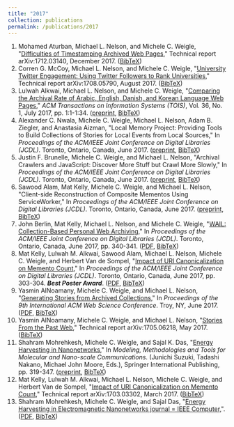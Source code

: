 ```yaml
---
title: "2017"
collection: publications
permalink: /publications/2017
---
```

1. Mohamed Aturban, Michael L. Nelson, and Michele C. Weigle, "[Difficulties of Timestamping Archived Web Pages](https://arxiv.org/abs/1712.03140)," Technical report arXiv:1712.03140, December 2017. ([BibTeX](?action=bibentry&bibfile=mweigle.bib&bibref=aturban-arxiv17))
1. Corren G. McCoy, Michael L. Nelson, and Michele C. Weigle, "[University Twitter Engagement: Using Twitter Followers to Rank Universities](https://arxiv.org/abs/1708.05790)," Technical report arXiv:1708.05790, August 2017. ([BibTeX](?action=bibentry&bibfile=mweigle.bib&bibref=mccoy-arxiv17))
1. Lulwah Alkwai, Michael L. Nelson, and Michele C. Weigle, "[Comparing the Archival Rate of Arabic, English, Danish, and Korean Language Web Pages](http://dx.doi.org/10.1145/3041656)," *ACM Transactions on Information Systems (TOIS)*, Vol. 36, No. 1, July 2017, pp. 1:1-1:34. ([preprint](http://www.cs.odu.edu/~mweigle/papers/alkwai-tois17-preprint.pdf), [BibTeX](?action=bibentry&bibfile=mweigle.bib&bibref=alkwai-tois17))
1. Alexander C. Nwala, Michele C. Weigle, Michael L. Nelson, Adam B. Ziegler, and Anastasia Aizman, "Local Memory Project: Providing Tools to Build Collections of Stories for Local Events from Local Sources," In *Proceedings of the ACM/IEEE Joint Conference on Digital Libraries (JCDL)*. Toronto, Ontario, Canada, June 2017. ([preprint](http://www.cs.odu.edu/~anwala/files/publications/NwalaJCDL_LMP.pdf), [BibTeX](?action=bibentry&bibfile=mweigle.bib&bibref=nwala-jcdl17))
1. Justin F. Brunelle, Michele C. Weigle, and Michael L. Nelson, "Archival Crawlers and JavaScript: Discover More Stuff but Crawl More Slowly," In *Proceedings of the ACM/IEEE Joint Conference on Digital Libraries (JCDL)*. Toronto, Ontario, Canada, June 2017. ([preprint](http://www.cs.odu.edu/~mweigle/papers/brunelle-jcdl17.pdf), [BibTeX](?action=bibentry&bibfile=mweigle.bib&bibref=brunelle-jcdl17))
1. Sawood Alam, Mat Kelly, Michele C. Weigle, and Michael L. Nelson, "Client-side Reconstruction of Composite Mementos Using ServiceWorker," In *Proceedings of the ACM/IEEE Joint Conference on Digital Libraries (JCDL)*. Toronto, Ontario, Canada, June 2017. ([preprint](http://www.cs.odu.edu/~mweigle/papers/alam-jcdl17.pdf), [BibTeX](?action=bibentry&bibfile=mweigle.bib&bibref=alam-jcdl17))
1. John Berlin, Mat Kelly, Michael L. Nelson, and Michele C. Weigle, "[WAIL: Collection-Based Personal Web Archiving](http://dx.doi.org/10.1109/JCDL.2017.7991619)," In *Proceedings of the ACM/IEEE Joint Conference on Digital Libraries (JCDL)*. Toronto, Ontario, Canada, June 2017, pp. 340-341. ([PDF](http://www.cs.odu.edu/~mkelly/papers/2017_jcdl_wail.pdf), [BibTeX](?action=bibentry&bibfile=mweigle.bib&bibref=berlin-jcdl17))
1. Mat Kelly, Lulwah M. Alkwai, Sawood Alam, Michael L. Nelson, Michele C. Weigle, and Herbert Van de Sompel, "[Impact of URI Canonicalization on Memento Count](http://dx.doi.org/10.1109/JCDL.2017.7991601)," In *Proceedings of the ACM/IEEE Joint Conference on Digital Libraries (JCDL)*. Toronto, Ontario, Canada, June 2017, pp. 303-304. ***Best Poster Award***.  ([PDF](http://www.cs.odu.edu/~mkelly/papers/2017_jcdl_countingMementos.pdf), [BibTeX](?action=bibentry&bibfile=mweigle.bib&bibref=kelly-jcdl17))
1. Yasmin AlNoamany, Michele C. Weigle, and Michael L. Nelson, "[Generating Stories from Archived Collections](http://dx.doi.org/10.1145/3091478.3091508)," In *Proceedings of the 9th International ACM Web Science Conference*. Troy, NY, June 2017. ([PDF](http://www.cs.odu.edu/~mweigle/papers/alnoamany-websci17.pdf), [BibTeX](?action=bibentry&bibfile=mweigle.bib&bibref=alnoamany-websci17))
1. Yasmin AlNoamany, Michele C. Weigle, and Michael L. Nelson, "[Stories From the Past Web](http://arxiv.org/abs/1705.06218)," Technical report arXiv:1705.06218, May 2017. ([BibTeX](?action=bibentry&bibfile=mweigle.bib&bibref=alnoamany-arxiv17))
1. Shahram Mohrehkesh, Michele C. Weigle, and Sajal K. Das, "[Energy Harvesting in Nanonetworks](http://dx.doi.org/10.1007/978-3-319-50688-3_14)," In *Modeling, Methodologies and Tools for Molecular and Nano-scale Communications*. (Junichi Suzuki, Tadashi Nakano, Michael John Moore, Eds.), Springer International Publishing, pp. 319-347. ([preprint](http://www.cs.odu.edu/~mweigle/papers/mohrehkesh-nanonetbookchapter-preprint17.pdf), [BibTeX](?action=bibentry&bibfile=mweigle.bib&bibref=mohrehkesh-chap17))
1. Mat Kelly, Lulwah M. Alkwai, Michael L. Nelson, Michele C. Weigle, and Herbert Van de Sompel, "[Impact of URI Canonicalization on Memento Count](http://arxiv.org/abs/1703.03302)," Technical report arXiv:1703.03302, March 2017. ([BibTeX](?action=bibentry&bibfile=mweigle.bib&bibref=kelly-arxiv17))
1. Shahram Mohrehkesh, Michele C. Weigle, and Sajal Das, "[Energy Harvesting in Electromagnetic Nanonetworks journal = IEEE Computer](http://dx.doi.org/10.1109/MC.2017.61),". ([PDF](http://www.cs.odu.edu/~mweigle/papers/mohrehkesh-computer17.pdf), [BibTeX](?action=bibentry&bibfile=mweigle.bib&bibref=mohrehkesh-computer17))
